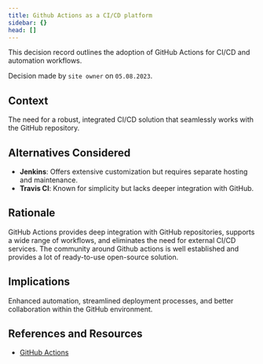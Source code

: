```yaml
---
title: Github Actions as a CI/CD platform
sidebar: {}
head: []
---
```


This decision record outlines the adoption of GitHub Actions for CI/CD and automation workflows.

Decision made by `site owner` on `05.08.2023`.

## Context

The need for a robust, integrated CI/CD solution that seamlessly works with the GitHub repository.

## Alternatives Considered

- **Jenkins**: Offers extensive customization but requires separate hosting and maintenance.
- **Travis CI**: Known for simplicity but lacks deeper integration with GitHub.

## Rationale

GitHub Actions provides deep integration with GitHub repositories, supports a wide range of workflows, and eliminates the need for external CI/CD services.
The community around Github actions is well established and provides a lot of ready-to-use open-source solution.

## Implications

Enhanced automation, streamlined deployment processes, and better collaboration within the GitHub environment.

## References and Resources

- [GitHub Actions](https://docs.github.com/en/actions)
